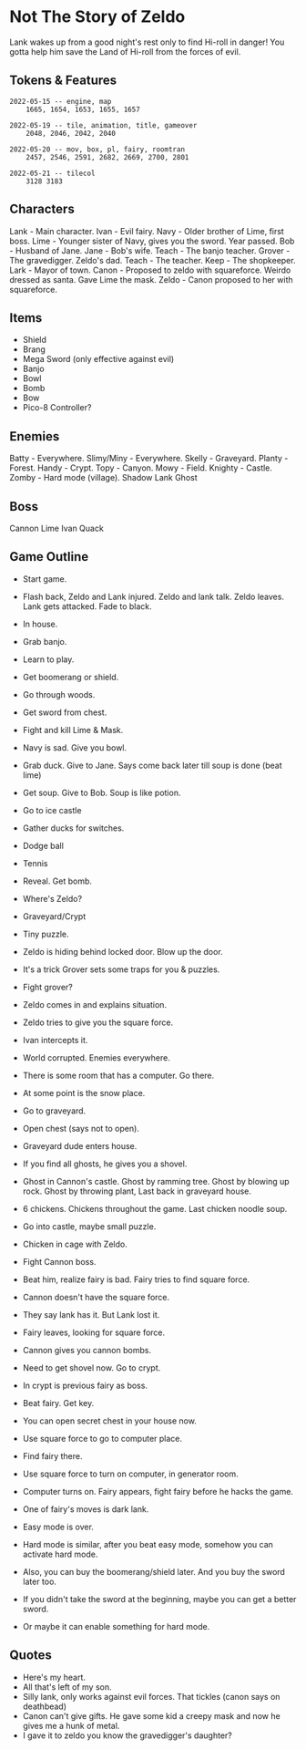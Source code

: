 # Not The Story of Zeldo
Lank wakes up from a good night's rest only to find Hi-roll in danger! You gotta
help him save the Land of Hi-roll from the forces of evil.

## Tokens & Features
```
2022-05-15 -- engine, map
    1665, 1654, 1653, 1655, 1657

2022-05-19 -- tile, animation, title, gameover
    2048, 2046, 2042, 2040

2022-05-20 -- mov, box, pl, fairy, roomtran
    2457, 2546, 2591, 2682, 2669, 2700, 2801

2022-05-21 -- tilecol
    3128 3183
```

## Characters
Lank   - Main character.
Ivan   - Evil fairy.
Navy   - Older brother of Lime, first boss.
Lime   - Younger sister of Navy, gives you the sword. Year passed.
Bob    - Husband of Jane.
Jane   - Bob's wife.
Teach  - The banjo teacher.
Grover - The gravedigger. Zeldo's dad.
Teach  - The teacher.
Keep   - The shopkeeper.
Lark   - Mayor of town.
Canon  - Proposed to zeldo with squareforce. Weirdo dressed as santa. Gave Lime the mask.
Zeldo  - Canon proposed to her with squareforce.

## Items
- Shield
- Brang
- Mega Sword (only effective against evil)
- Banjo
- Bowl
- Bomb
- Bow
- Pico-8 Controller?

## Enemies
Batty      - Everywhere.
Slimy/Miny - Everywhere.
Skelly     - Graveyard.
Planty     - Forest.
Handy      - Crypt.
Topy       - Canyon.
Mowy       - Field.
Knighty    - Castle.
Zomby      - Hard mode (village).
Shadow Lank
Ghost

## Boss
Cannon
Lime
Ivan
Quack

## Game Outline
- Start game.
- Flash back, Zeldo and Lank injured. Zeldo and lank talk. Zeldo leaves. Lank gets attacked. Fade to black.
- In house.
- Grab banjo.
- Learn to play.
- Get boomerang or shield.
- Go through woods.
- Get sword from chest.
- Fight and kill Lime & Mask.
- Navy is sad. Give you bowl.
- Grab duck. Give to Jane. Says come back later till soup is done (beat lime)
- Get soup. Give to Bob. Soup is like potion.
- Go to ice castle
- Gather ducks for switches.
- Dodge ball
- Tennis
- Reveal. Get bomb.
- Where's Zeldo?
- Graveyard/Crypt
- Tiny puzzle.
- Zeldo is hiding behind locked door. Blow up the door.
- It's a trick Grover sets some traps for you & puzzles.
- Fight grover?
- Zeldo comes in and explains situation.
- Zeldo tries to give you the square force.
- Ivan intercepts it.
- World corrupted. Enemies everywhere.
- There is some room that has a computer. Go there.

- At some point is the snow place.

- Go to graveyard.
- Open chest (says not to open).
- Graveyard dude enters house.
- If you find all ghosts, he gives you a shovel.
- Ghost in Cannon's castle. Ghost by ramming tree. Ghost by blowing up rock.
  Ghost by throwing plant, Last back in graveyard house.
- 6 chickens. Chickens throughout the game. Last chicken noodle soup.
- Go into castle, maybe small puzzle.
- Chicken in cage with Zeldo.
- Fight Cannon boss.
- Beat him, realize fairy is bad. Fairy tries to find square force.
- Cannon doesn't have the square force.
- They say lank has it. But Lank lost it.
- Fairy leaves, looking for square force.
- Cannon gives you cannon bombs.
- Need to get shovel now. Go to crypt.
- In crypt is previous fairy as boss.
- Beat fairy. Get key.
- You can open secret chest in your house now.
- Use square force to go to computer place.
- Find fairy there.
- Use square force to turn on computer, in generator room.
- Computer turns on. Fairy appears, fight fairy before he hacks the game.
- One of fairy's moves is dark lank.
- Easy mode is over.
- Hard mode is similar, after you beat easy mode, somehow you can activate hard mode.
- Also, you can buy the boomerang/shield later. And you buy the sword later too.
- If you didn't take the sword at the beginning, maybe you can get a better sword.
- Or maybe it can enable something for hard mode.

## Quotes
- Here's my heart.
- All that's left of my son.
- Silly lank, only works against evil forces. That tickles (canon says on deathbead)
- Canon can't give gifts. He gave some kid a creepy mask and now he gives me a hunk of metal.
- I gave it to zeldo you know the gravedigger's daughter?
